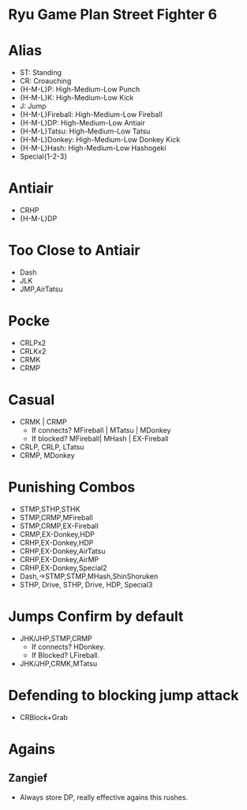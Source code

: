 Ryu Game Plan Street Fighter 6
==============================

# Alias
- ST: Standing
- CR: Croauching
- {H-M-L}P: High-Medium-Low Punch
- {H-M-L}K: High-Medium-Low Kick
- J: Jump
- {H-M-L}Fireball: High-Medium-Low Fireball
- {H-M-L}DP: High-Medium-Low Antiair
- {H-M-L}Tatsu: High-Medium-Low Tatsu
- {H-M-L}Donkey: High-Medium-Low Donkey Kick
- {H-M-L}Hash: High-Medium-Low Hashogeki
- Special{1-2-3}
 
# Antiair
- CRHP
- {H-M-L}DP

# Too Close to Antiair
- Dash
- JLK
- JMP,AirTatsu

# Pocke
- CRLPx2
- CRLKx2
- CRMK
- CRMP

# Casual
- CRMK | CRMP
    - If connects? MFireball | MTatsu | MDonkey
    - If blocked? MFireball| MHash | EX-Fireball
- CRLP, CRLP, LTatsu
- CRMP, MDonkey

# Punishing Combos
- STMP,STHP,STHK
- STMP,CRMP,MFireball
- STMP,CRMP,EX-Fireball
- CRMP,EX-Donkey,HDP
- CRHP,EX-Donkey,HDP
- CRHP,EX-Donkey,AirTatsu
- CRHP,EX-Donkey,AirMP
- CRHP,EX-Donkey,Special2
- Dash,-\>STMP,STMP,MHash,ShinShoruken
- STHP, Drive, STHP, Drive, HDP, Special3

# Jumps Confirm by default
- JHK/JHP,STMP,CRMP
    - If connects? HDonkey.
    - If Blocked? LFireball.
- JHK/JHP,CRMK,MTatsu

# Defending to blocking jump attack
- CRBlock+Grab

# Agains
## Zangief
- Always store DP, really effective agains this rushes.
